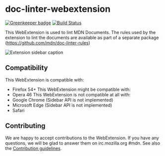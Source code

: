 # doc-linter-webextension

[![Greenkeeper badge](https://badges.greenkeeper.io/mdn/doc-linter-webextension.svg)](https://greenkeeper.io/) [![Build Status](https://travis-ci.org/mdn/doc-linter-webextension.svg?branch=master)](https://travis-ci.org/mdn/doc-linter-webextension)

This WebExtension is used to lint MDN Documents.
The rules used by the extension to lint the documents are available as part of a separate package (https://github.com/mdn/doc-linter-rules)

![Extension sidebar caption](https://github.com/mdn/doc-linter-webextension/blob/master/sidebar.png)

## Compatibility
This WebExtension is compatible with:
  - Firefox 54+
This WebExtension might be compatible with:
  - Opera 46
This WebExtension is not compatible at all with:
  - Google Chrome (Sidebar API is not implemented)
  - Microsoft Edge (Sidebar API is not implemented)
  - Safari

## Contributing

We are happy to accept contributions to the WebExtension. If you have any questions, we will be glad to answer them on irc.mozilla.org #mdn.
See also the [Contribution guidelines](https://github.com/mdn/doc-linter-webextension/blob/master/CONTRIBUTING.md).
